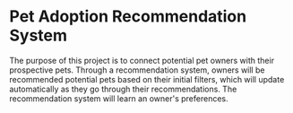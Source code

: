 # Pet Adoption Recommendation System
The purpose of this project is to connect potential pet owners with their prospective pets. Through a recommendation system, owners will be recommended potential pets based on their initial filters, which will update automatically as they go through their recommendations. The recommendation system will learn an owner's preferences.
